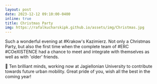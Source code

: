 ```yaml
---
layout: post
date: 2023-12-12 09:10:00-0400
inline: true
title: Christmas Party
img: https://rafalkucharskipk.github.io/assets/img/Christmas.jpg
---
```


Such a wonderful evening at #Krakow's Kazimierz. Not only a Christmas Party, but also the first time when the complete team of #ERC #COeXISTENCE had a chance to meet and integrate with themselves as well as with 'older' friends.

👐 Ten brilliant minds, working now at Jagiellonian University to contribute towards future urban mobility. Great pride of you, wish all the best in the coming year!
